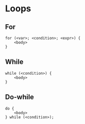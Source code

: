 # Loops

## For

```
for (<var>; <condition>; <expr>) {
    <body>
}
```

## While

```
while (<condition>) {
    <body>
}
```

## Do-while

```
do {
    <body>
} while (<condition>);
```
